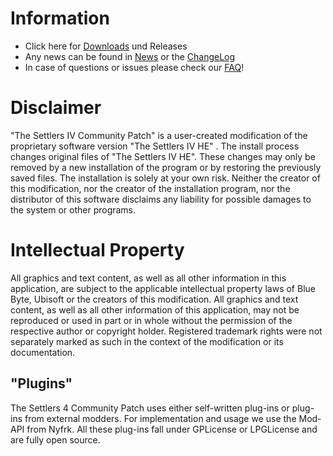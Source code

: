 # Information

* Click here for [Downloads] und Releases
* Any news can be found in [News] or the [ChangeLog]
* In case of questions or issues please check our [FAQ]!

# Disclaimer
"The Settlers IV Community Patch" is a user-created modification of the proprietary software version "The Settlers IV HE" . The install process changes original files of "The Settlers IV HE". These changes may only be removed by a new installation of the program or by restoring the previously saved files. The installation is solely at your own risk. Neither the creator of this modification, nor the creator of the installation program, nor the distributor of this software disclaims any liability for possible damages to the system or other programs.

# Intellectual Property
All graphics and text content, as well as all other information in this application, are subject to the applicable intellectual property laws of Blue Byte, Ubisoft or the creators of this modification. All graphics and text content, as well as all other information of this application, may not be reproduced or used in part or in whole without the permission of the respective author or copyright holder. Registered trademark rights were not separately marked as such in the context of the modification or its documentation.

## "Plugins"
The Settlers 4 Community Patch uses either self-written plug-ins or plug-ins from external modders. For implementation and usage we use the Mod-API from Nyfrk.
All these plug-ins fall under GPLicense or LPGLicense and are fully open source.

[News]: https://github.com/LitzeYT/Settlers4Patch/blob/master/NewsEN.md
[FAQ]: https://github.com/LitzeYT/Settlers4Patch/blob/master/FAQEN.md
[ChangeLog]: https://github.com/LitzeYT/Settlers4Patch/blob/master/ChangeLogEN.md
[Downloads]: https://github.com/LitzeYT/Settlers4Patch/releases